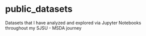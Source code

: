 # public_datasets
Datasets that I have analyzed and explored via Jupyter Notebooks throughout my SJSU - MSDA journey
